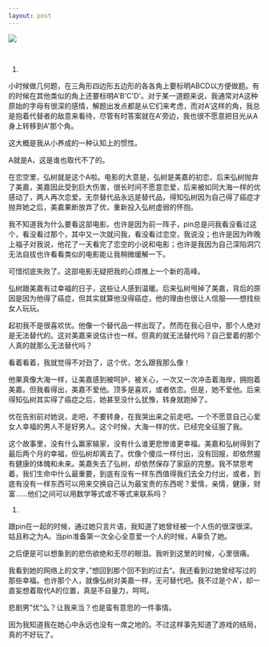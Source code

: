 ```yaml
---
layout: post
---
```

![](http://i3.6.cn/cvbnm/c4/6f/2d/65b56390df0f87451e41aa8c0c2b4658.320.jpg)

 

  1. 

小时候做几何题，在三角形四边形五边形的各各角上要标明ABCD以方便做题。有的时候在其他类似的角上还要标明A'B'C'D'。对于某一道题来说，我通常对A这种原始的字母有很深的感情，解题出发点都是从它们来考虑，而对A'这样的角，我总是抱着代替者的敌意来看待，尽管有时答案就在A'旁边，我也很不愿意把目光从A身上转移到A'那个角。

这大概是我从小养成的一种认知上的惯性。

A就是A，这是谁也取代不了的。

在恋空里，弘树就是这个A啦。电影的大意是，弘树是美嘉的初恋，后来弘树抛弃了美嘉，美嘉因此受到巨大伤害，很长时间不愿意恋爱，后来被如同大海一样的优感动了，两人再次恋爱。无奈替代品永远是替代品，得知弘树因为自己得了癌症才抛弃她之后，美嘉果断放弃了优，重新投入弘树虚弱的怀抱。

我不知道我为什么要看这部电影。也许是因为前一阵子，pin总是问我看没看过这个，看没看过那个，其中又一次就问我，看没看过恋空，我说没；也许是因为昨晚上福子对我说，他花了一天看完了恋空的小说和电影；也许是我因为自己深陷洞穴无法自拔也许看看类似的电影能让我稍微缓解一下。

可惜彻底失败了。这部电影无疑把我的心烦推上一个新的高峰。

弘树跟美嘉有过幸福的日子，这些让人感到温暖。后来弘树甩掉了美嘉，背后的原因是因为他得了癌症，但其实就算他没得癌症，他的理由也很让人信服——想找些女人玩玩。

起初我不是很喜欢优。他像一个替代品一样出现了。然而在我心目中，那个人绝对是无法替代的。这对美嘉来说估计也一样。但真的就无法替代吗？自己爱着的那个人真的就那么无法替代吗？

看着看着，我就觉得不对劲了，这个优，怎么跟我那么像！

他果真像大海一样，让美嘉感到被呵护，被关心，一次又一次冲击着海岸，拥抱着美嘉。但我看得出，美嘉不爱他。顶多是喜欢，或者依恋。但是，她不爱他。后来得知弘树其实得了癌症之后，她甚至没什么犹豫，转身就跑掉了。

优在告别前对她说，走吧，不要转身，在我哭出来之前走吧。一个不愿意自己心爱女人幸福的男人不是好男人。这个时候，大海一样的优，已经完全征服了我。

这个故事里，没有什么赢家输家，没有什么谁更悲惨谁更幸福。美嘉和弘树得到了最后两个月的幸福，但弘树却离去了。优像个傻瓜一样付出，没有回报，却依然握有健康的体魄和未来。美嘉失去了弘树，却依然保存了家庭的完整。我不禁思考着，我们生命中什么最重要，到底有没有一样东西值得我们去全力付出，或者，到底有没有一样东西可以用来交换自己认为最宝贵的东西呢？爱情，亲情，健康，财富……他们之间可以用数学等式或不等式来联系吗？

  1. 

跟pin在一起的时候，通过她只言片语，我知道了她曾经被一个人伤的很深很深。姑且称之为A。当pin准备第一次全心全意爱一个人的时候，A辜负了她。

之后便是可以想象到的悲伤欲绝和无尽的眼泪。我听到这里的时候，心里很痛。

我看到她的网络上的文字，”想回到那个回不到的过去“。我还看到过她曾经写过的那些幸福。也许那个人，就像弘树对美嘉一样，无可替代吧。我不过是个A'，却一直妄想着取代A的位置，真是不自量力，呵呵。

悲剧男”优“么？让我来当？也是蛮有意思的一件事情。

因为我知道我在她心中永远也没有一席之地的。不过这样事先知道了游戏的结局，真的不好玩了。